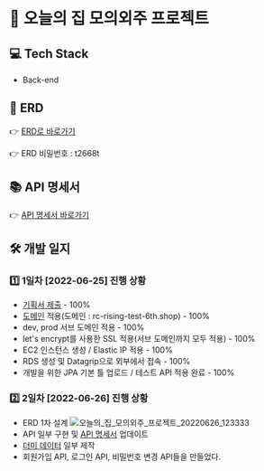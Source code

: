 # 💒 오늘의 집 모의외주 프로젝트
## 💻 Tech Stack
- Back-end


## 📜 ERD
👉 [ERD로 바로가기](https://aquerytool.com/aquerymain/index/?rurl=396ea193-ceab-4631-9fb7-a89881e24ad1)

👉 ERD 비밀번호 : t2668t

## 📚 API 명세서
👉 [API 명세서 바로가기](https://docs.google.com/spreadsheets/d/17xysIzGC0r-gmkm_j8YGMpJk9vXouF4FdzwGY2p8GSk/edit?usp=sharing)

## 🛠 개발 일지
### 1️⃣ 1일차 [2022-06-25] 진행 상황
- [기획서 제출](https://docs.google.com/document/d/1peAyH_VD2uvIPDvj1zteVj-e37PzgSWshk9y-FddoGY/edit?usp=sharing) - 100%
- [도메인](https://rc-rising-test-6th.shop) 적용(도메인 : rc-rising-test-6th.shop) - 100%
- dev, prod 서브 도메인 적용 - 100%
- let's encrypt를 사용한 SSL 적용(서브 도메인까지 모두 적용) - 100%
- EC2 인스턴스 생성 / Elastic IP 적용 - 100%
- RDS 생성 및 Datagrip으로 외부에서 접속 - 100%
- 개발을 위한 JPA 기본 틀 업로드 / 테스트 API 적용 완료 - 100%

### 2️⃣ 2일차 [2022-06-26] 진행 상황
- ERD 1차 설계
![오늘의_집_모의외주_프로젝트_20220626_123333](https://user-images.githubusercontent.com/47571973/175799127-263e05e1-550e-41e2-a6dc-d6dcb3a0ed35.png)
- API 일부 구현 및 [API 명세서](https://docs.google.com/spreadsheets/d/17xysIzGC0r-gmkm_j8YGMpJk9vXouF4FdzwGY2p8GSk/edit?usp=sharing) 업데이트
- [더미 데이터](https://www.notion.so/softsquared/e967108f6b34437d9a1368212f10a7d1) 일부 제작
- 회원가입 API, 로그인 API, 비밀번호 변경 API들을 만들었다. 